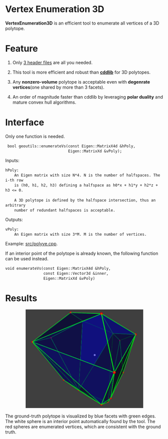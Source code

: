 # Vertex Enumeration 3D
__VertexEnumeration3D__ is an efficient tool to enumerate all vertices of a 3D polytope.

# Feature

1. Only [3 header files](https://github.com/ZJU-FAST-Lab/VertexEnumeration3D/tree/master/include/geoutils) are all you needed.

2. This tool is more efficient and robust than [__cddlib__](https://github.com/cddlib/cddlib) for 3D polytopes.

3. Any __nonzero-volume__ polytope is acceptable even with __degenrate vertices__(one shared by more than 3 facets).

4. An order of magnitude faster than cddlib by leveraging __polar duality__ and mature convex hull algorithms.

# Interface

Only one function is needed.

     bool geoutils::enumerateVs(const Eigen::MatrixX4d &hPoly, 
                                Eigen::MatrixXd &vPoly);

Inputs:

    hPoly: 
        An Eigen matrix with size N*4. N is the number of halfspaces. The i-th row 
        is (h0, h1, h2, h3) defining a halfspace as h0*x + h1*y + h2*z + h3 <= 0.

        A 3D polytope is defined by the halfspace intersection, thus an arbitrary 
        number of redundant halfspaces is acceptable.

Outputs:

    vPoly:
        An Eigen matrix with size 3*M. M is the number of vertices.

Example: [src/polyve.cpp](https://github.com/ZJU-FAST-Lab/VertexEnumeration3D/blob/master/src/polyve.cpp).

If an interior point of the polytope is already known, the following function can be used instead.

    void enumerateVs(const Eigen::MatrixX4d &hPoly, 
                     const Eigen::Vector3d &inner, 
                     Eigen::MatrixXd &vPoly)

# Results
<p align="center">
  <img src="config/ResultantPolytope.png" width = "375" height = "315"/>
</p>
The ground-truth polytope is visualized by blue facets with green edges. The white sphere is an interior point automatically found by the tool. The red spheres are enumerated vertices, which are consistent with the ground truth.
